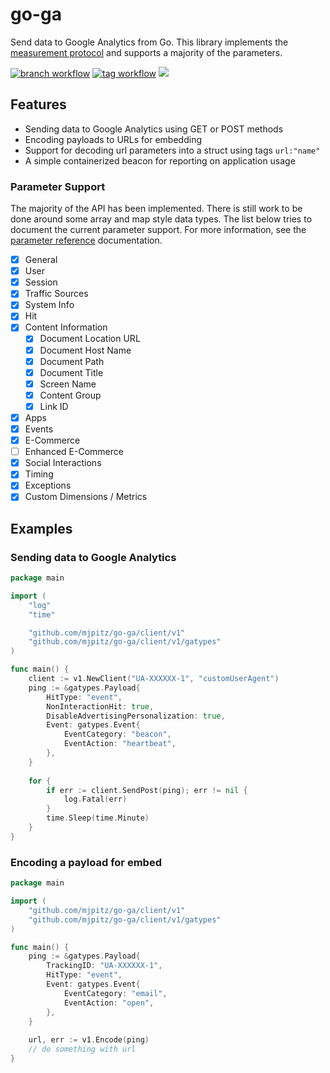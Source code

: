# go-ga

Send data to Google Analytics from Go.
This library implements the [measurement protocol] and supports a majority of the parameters.

[![branch workflow](https://github.com/mjpitz/go-ga/workflows/branch/badge.svg?branch=main)](https://github.com/mjpitz/go-ga/actions?query=workflow%3Abranch)
[![tag workflow](https://github.com/mjpitz/go-ga/workflows/tag/badge.svg)](https://github.com/mjpitz/go-ga/actions?query=workflow%3Atag)
![](https://www.google-analytics.com/collect?v=1&tid=UA-172921913-1&cid=555&t=pageview&ec=repo&ea=open&dp=%2Fgo-ga&dt=%2Fgo-ga)

[measurement protocol]: https://developers.google.com/analytics/devguides/collection/protocol/v1/reference

## Features

* Sending data to Google Analytics using GET or POST methods
* Encoding payloads to URLs for embedding
* Support for decoding url parameters into a struct using tags `url:"name"`
* A simple containerized beacon for reporting on application usage

### Parameter Support

The majority of the API has been implemented.
There is still work to be done around some array and map style data types.
The list below tries to document the current parameter support.
For more information, see the [parameter reference] documentation.

[parameter reference]: https://developers.google.com/analytics/devguides/collection/protocol/v1/parameters

- [x] General
- [x] User
- [x] Session
- [x] Traffic Sources
- [x] System Info
- [x] Hit
- [x] Content Information
  - [x] Document Location URL
  - [x] Document Host Name
  - [x] Document Path
  - [x] Document Title
  - [x] Screen Name
  - [x] Content Group
  - [x] Link ID
- [x] Apps
- [x] Events
- [x] E-Commerce
- [ ] Enhanced E-Commerce
- [x] Social Interactions
- [x] Timing
- [x] Exceptions
- [x] Custom Dimensions / Metrics

## Examples

### Sending data to Google Analytics

```go
package main

import (
    "log"
    "time"

    "github.com/mjpitz/go-ga/client/v1"
    "github.com/mjpitz/go-ga/client/v1/gatypes"
)

func main() {
    client := v1.NewClient("UA-XXXXXX-1", "customUserAgent")
    ping := &gatypes.Payload{
        HitType: "event",
        NonInteractionHit: true,
        DisableAdvertisingPersonalization: true,
        Event: gatypes.Event{
            EventCategory: "beacon",
            EventAction: "heartbeat",
        },
    }
    
    for {
        if err := client.SendPost(ping); err != nil {
            log.Fatal(err)
        }
        time.Sleep(time.Minute)
    }
}
```

### Encoding a payload for embed

```go
package main

import (
    "github.com/mjpitz/go-ga/client/v1"
    "github.com/mjpitz/go-ga/client/v1/gatypes"
)

func main() {
    ping := &gatypes.Payload{
        TrackingID: "UA-XXXXXX-1",
        HitType: "event",
        Event: gatypes.Event{
            EventCategory: "email",
            EventAction: "open",
        },
    }
    
    url, err := v1.Encode(ping)
    // do something with url
}
```
